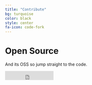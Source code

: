 ```yaml
---
title: "Contribute"
bg: turquoise
color: black
style: center
fa-icon: code-fork
---
```


# Open Source

And its OSS so jump straight to the code.

<iframe src="https://ghbtns.com/github-btn.html?user=TypeScriptBuilder&repo=tsb&type=star&count=true&size=large" frameborder="0" scrolling="0" width="160px" height="30px"></iframe>
